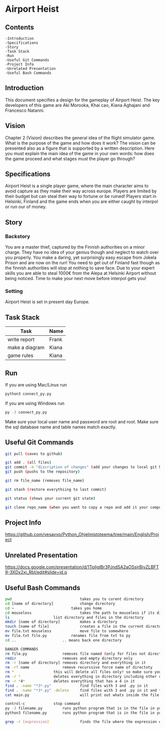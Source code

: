 # Airport Heist
## Contents
    -Introduction
    -Specifications
    -Story
    -Task Stack
    -Run
    -Useful Git Commands
    -Project Info
    -Unrelated Presentation
    -Useful Bash Commands

## Introduction
This document specifies a design for the gameplay of Airport Heist.
The key developers of this game are Aki Morooka, Khai cao, Kiana Aghajani and Francesco Natanni.

## Vision
Chapter 2 (Vision) describes the general idea of the flight simulator game. 
What is the purpose of the game and how does it work? 
The vision can be presented also as a figure that is supported by a written description. 
Here you must explain the main idea of the game in your own words: 
how does the game proceed and what stages must the player go through?

## Specifications
Airport Heist is a single player game, where the main character aims to avoid capture as they make their way across europe.
Players are limited by their budget but can steal their way to fortune or be ruined!
Players start in Helsinki, Finland and the game ends when you are either caught by interpol or run our of money.

## Story
### Backstory
You are a master thief, captured by the Finnish authorities on a minor charge.
They have no idea of your genius though and neglect to watch over you properly.
You make a daring, yet surprisingly easy escape from Jokela Prison and are now on the run! 
You need to get out of Finland fast though as the finnish authorities will stop at nothing to save face. 
Due to your expert skills you are able to steal 1000€ from the Alepa at Helsinki Airport without being noticed.
Time to make your next move before interpol gets you!

### Setting
Airport Heist is set in present day Europe.

###

## Task Stack
 | Task                                          | Name               | 
 |-----------------------------------------------|--------------------|
 | write report                                  | Frank              |
 | make a diagram                                | Kiana              |
 | game rules                                    | Kiana              |

## Run
If you are using Mac/Linux run
```bash
python3 connect_py.py
```

If you are using Windows run
```bash
py -3 connect_py.py
```

Make sure your local user name and password are root and root.
Make sure the sql database name and table names match exactly.

## Useful Git Commands

```bash
git pull (saves to github)

git add . (all files)
git commit -m "discription of changes" (add your changes to local git history)
git push (pushs to the repository)

git rm file_name (removes file_name)

git stash (restore everythiing to last commit)

git status (shows your current git state)

git clone repo_name (when you want to copy a repo and add it your computer)
```

## Project Info
https://github.com/vesavvo/Python_Ohjelmistoteema/tree/main/English/Project

## Unrelated Presentation
https://docs.google.com/presentation/d/1TpIigIBr3PJndSA2aOSsjrBivZLBFT9-3XDx2xj_RbI/edit#slide=id.p


## Useful Bash Commands

```bash
pwd                               takes you to curent directory
cd [name of directory]            change directory
cd ~ 		                  takes you home
cd mouseless	                  takes the path to mouseless if its directly under your home (~this symbol is the same as writing c:/user/murph)
ls 			          list directory and files in the directory
mkdir [name of directory]         makes a directory
touch [name of file]	          creates a file in the current directory 
mv file.txt mouseless	          move file to somewhere
mv file.txt file.py	          renames file from txt to py
cd ..			          .. means back one directory

DANGER COMMANDS
rm file.py		          removes file named (only for files not directory)
rmdir			          removes and empty directory only
rm -r [name of directory] removes directory and everything in it
rm -rf name		          remove recurssive force name of directoty
rm *				  this will delete all files only! so make sure youre in the right directory
rm -r * 			  deletes everything in directory including other directories
rm -r *4*			  deletes everything that has a 4 in it
find . -name "*3*.py"	          find files with 3 and .py in it
find . -name "*3*.py" -delete	  find files with 3 and .py in it and then deletes it
cat main.py						  will print out whats inside the file

control-c			  stop command
py -3 filename.py		  runs python program that is in the file in your terminal (windows only)
python3 filename.py		  runs python program that is in the file in your terminal (linux/Mac)

grep -r [expression]              finds the file where the expression exists
```
